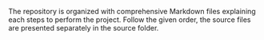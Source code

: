 The repository is organized with comprehensive Markdown files explaining each steps to perform the project. Follow the given order, the source files are presented separately in the source folder.  
